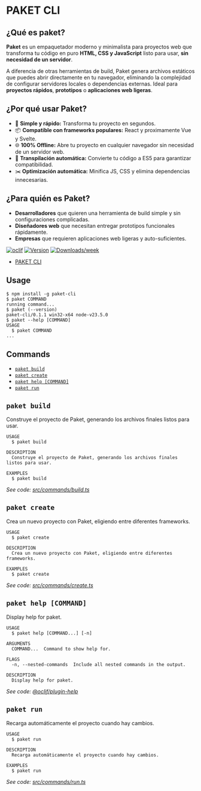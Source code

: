 # PAKET CLI

## **¿Qué es paket?**

**Paket** es un empaquetador moderno y minimalista para proyectos web que transforma tu código en puro **HTML, CSS y JavaScript** listo para usar, **sin necesidad de un servidor**.  

A diferencia de otras herramientas de build, Paket genera archivos estáticos que puedes abrir directamente en tu navegador, eliminando la complejidad de configurar servidores locales o dependencias externas. Ideal para **proyectos rápidos**, **prototipos** o **aplicaciones web ligeras**.  

## **¿Por qué usar Paket?**  

- 🚀 **Simple y rápido:** Transforma tu proyecto en segundos.  
- 📦 **Compatible con frameworks populares:** React y proximamente Vue y Svelte.  
- 🌐 **100% Offline:** Abre tu proyecto en cualquier navegador sin necesidad de un servidor web.  
- 🔄 **Transpilación automática:** Convierte tu código a ES5 para garantizar compatibilidad.  
- ✂️ **Optimización automática:** Minifica JS, CSS y elimina dependencias innecesarias.  

## **¿Para quién es Paket?**  

- **Desarrolladores** que quieren una herramienta de build simple y sin configuraciones complicadas.  
- **Diseñadores web** que necesitan entregar prototipos funcionales rápidamente.  
- **Empresas** que requieren aplicaciones web ligeras y auto-suficientes.  

[![oclif](https://img.shields.io/badge/cli-oclif-brightgreen.svg)](https://oclif.io)
[![Version](https://img.shields.io/npm/v/paket-cli.svg)](https://npmjs.org/package/paket-cli)
[![Downloads/week](https://img.shields.io/npm/dw/paket-cli.svg)](https://npmjs.org/package/paket-cli)

<!-- toc -->
* [PAKET CLI](#paket-cli)
<!-- tocstop -->
## Usage
<!-- usage -->
```sh-session
$ npm install -g paket-cli
$ paket COMMAND
running command...
$ paket (--version)
paket-cli/0.1.1 win32-x64 node-v23.5.0
$ paket --help [COMMAND]
USAGE
  $ paket COMMAND
...
```
<!-- usagestop -->
## Commands
<!-- commands -->
* [`paket build`](#paket-build)
* [`paket create`](#paket-create)
* [`paket help [COMMAND]`](#paket-help-command)
* [`paket run`](#paket-run)

## `paket build`

Construye el proyecto de Paket, generando los archivos finales listos para usar.

```
USAGE
  $ paket build

DESCRIPTION
  Construye el proyecto de Paket, generando los archivos finales listos para usar.

EXAMPLES
  $ paket build
```

_See code: [src/commands/build.ts](https://github.com/Paket-App/paket-cli/blob/v0.1.1/src/commands/build.ts)_

## `paket create`

Crea un nuevo proyecto con Paket, eligiendo entre diferentes frameworks.

```
USAGE
  $ paket create

DESCRIPTION
  Crea un nuevo proyecto con Paket, eligiendo entre diferentes frameworks.

EXAMPLES
  $ paket create
```

_See code: [src/commands/create.ts](https://github.com/Paket-App/paket-cli/blob/v0.1.1/src/commands/create.ts)_

## `paket help [COMMAND]`

Display help for paket.

```
USAGE
  $ paket help [COMMAND...] [-n]

ARGUMENTS
  COMMAND...  Command to show help for.

FLAGS
  -n, --nested-commands  Include all nested commands in the output.

DESCRIPTION
  Display help for paket.
```

_See code: [@oclif/plugin-help](https://github.com/oclif/plugin-help/blob/v6.2.25/src/commands/help.ts)_

## `paket run`

Recarga automáticamente el proyecto cuando hay cambios.

```
USAGE
  $ paket run

DESCRIPTION
  Recarga automáticamente el proyecto cuando hay cambios.

EXAMPLES
  $ paket run
```

_See code: [src/commands/run.ts](https://github.com/Paket-App/paket-cli/blob/v0.1.1/src/commands/run.ts)_
<!-- commandsstop -->
